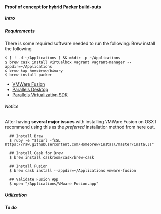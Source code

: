 #### Proof of concept for hybrid Packer build-outs

##### Intro

##### Requirements

There is some required software needed to run the following:
Brew install the following
```
$ [ ! -d ~/Applications ] && mkdir -p ~/Applications
$ brew cask install virtualbox vagrant vagrant-manager --appdir=~/Applications
$ brew tap homebrew/binary
$ brew install packer
```

 * [VMWare Fusion](http://www.vmware.com/go/try-fusionpro-en)
 * [Parallels Desktop](http://buy.parallels.com/329/pl/67432930-eXRF2V6vmrxj02kCvVzZ-1-1-1)
 * [Parallels Virtualization SDK](http://www.parallels.com/download/pvsdk/)

 ###### Notice

 After having __several major issues__ with installing VMWare Fusion on OSX I recommend using this as the _preferred_ installation method from here out.

 ```shell
   ## Install Brew
   $ ruby -e "$(curl -fsSL https://raw.githubusercontent.com/Homebrew/install/master/install)"

   ## Install Cask for Brew
   $ brew install caskroom/cask/brew-cask

   ## Install Fusion
   $ brew cask install --appdir=~/Applications vmware-fusion

   ## Validate Fusion App
   $ open "/Applications/VMware Fusion.app"

 ```

##### Utilization

##### To do
